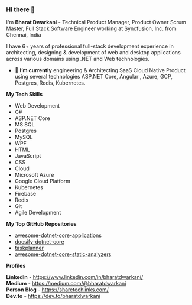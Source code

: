 ### Hi there 👋

I'm **Bharat Dwarkani** - Technical Product Manager, Product Owner Scrum Master, Full Stack Software Engineer working at Syncfusion, Inc. from Chennai, India

I have 6+ years of professional full-stack development experience in architecting, designing & development of web and desktop applications across various domains using .NET and Web technologies.

- 🔭 **I’m currently** engineering & Architecting SaaS Cloud Native Product using several technologies ASP.NET Core, Angular , Azure, GCP, Postgres, Redis, Kubernetes.

**My Tech Skills** 
- Web Development
- C#
- ASP.NET Core
- MS SQL
- Postgres
- MySQL
- WPF
- HTML
- JavaScript
- CSS
- Cloud
- Microsoft Azure
- Google Cloud Platform
- Kubernetes
- Firebase
- Redis
- Git
- Agile Development

**My Top GitHub Repositories**
 - [awesome-dotnet-core-applications](https://github.com/bharatdwarkani/awesome-dotnet-core-applications)  
 - [docsify-dotnet-core](https://github.com/bharatdwarkani/docsify-dotnet-core)
 - [taskplanner](https://github.com/syncfusion/taskplanner)
 - [awesome-dotnet-core-static-analyzers](https://github.com/bharatdwarkani/awesome-dotnet-core-static-analyzers)

**Profiles**

**LinkedIn** - https://www.linkedin.com/in/bharatdwarkani/  
**Medium** - https://medium.com/@bharatdwarkani  
**Person Blog** - https://sharetechlinks.com/  
**Dev.to** - https://dev.to/bharatdwarkani  
